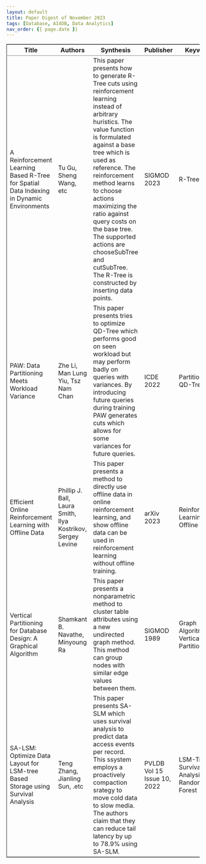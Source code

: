 ```yaml
---
layout: default
title: Paper Digest of November 2023
tags: [Database, AI4DB, Data Analytics]
nav_order: {{ page.date }}
---
```


<table border="2" cellspacing="0" cellpadding="6" rules="groups" frame="hsides">


<colgroup>
<col  class="org-left" />

<col  class="org-left" />

<col  class="org-left" />

<col  class="org-left" />

<col  class="org-left" />
</colgroup>
<thead>
<tr>
<th scope="col" class="org-left">Title</th>
<th scope="col" class="org-left">Authors</th>
<th scope="col" class="org-left">Synthesis</th>
<th scope="col" class="org-left">Publisher</th>
<th scope="col" class="org-left">Keywords</th>
</tr>
</thead>

<tbody>
<tr>
<td class="org-left">A Reinforcement Learning Based R-Tree for Spatial Data Indexing in Dynamic Environments</td>
<td class="org-left">Tu Gu, Sheng Wang, etc</td>
<td class="org-left">This paper presents how to generate R-Tree cuts using reinforcement learning instead of arbitrary huristics. The value function is formulated against a base tree which is used as reference. The reinforcement method learns to choose actions maximizing the ratio against query costs on the base tree. The supported actions are chooseSubTree and cutSubTree. The R-Tree is constructed by inserting data points.</td>
<td class="org-left">SIGMOD 2023</td>
<td class="org-left">R-Tree, RL</td>
</tr>


<tr>
<td class="org-left">PAW: Data Partitioning Meets Workload Variance</td>
<td class="org-left">Zhe Li, Man Lung Yiu, Tsz Nam Chan</td>
<td class="org-left">This paper presents tries to optimize QD-Tree which performs good on seen workload but may perform badly on queries with variances. By introducing future queries during training PAW generates cuts which allows for some variances for future queries.</td>
<td class="org-left">ICDE 2022</td>
<td class="org-left">Partitioning, QD-Tree</td>
</tr>


<tr>
<td class="org-left">Efficient Online Reinforcement Learning with Offline Data</td>
<td class="org-left">Phillip J. Ball, Laura Smith, Ilya Kostrikov, Sergey Levine</td>
<td class="org-left">This paper presents a method to directly use offline data in online reinforcement learning, and show offline data can be used in reinforcement learning without offline training.</td>
<td class="org-left">arXiv 2023</td>
<td class="org-left">Reinforcement Learning, Offline Data</td>
</tr>


<tr>
<td class="org-left">Vertical Partitioning for Database Design: A Graphical Algorithm</td>
<td class="org-left">Shamkant B. Navathe, Minyoung Ra</td>
<td class="org-left">This paper presents a nonparametric method to cluster table attributes using a new undirected graph method. This method can group nodes with similar edge values between them.</td>
<td class="org-left">SIGMOD 1989</td>
<td class="org-left">Graph Algoritm, Vertical Partitioning</td>
</tr>


<tr>
<td class="org-left">SA-LSM: Optimize Data Layout for LSM-tree Based Storage using Survival Analysis</td>
<td class="org-left">Teng Zhang, Jianling Sun, .etc</td>
<td class="org-left">This paper presents SA-SLM which uses survival analysis to predict data access events per record. This ssystem employs a proactively compaction srategy to move cold data to slow media. The authors claim that they can reduce tail latency by up to 78.9% using SA-SLM.</td>
<td class="org-left">PVLDB Vol 15 Issue 10, 2022</td>
<td class="org-left">LSM-Tree, Survival Analysis, Random Forest</td>
</tr>
</tbody>
</table>

